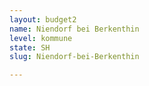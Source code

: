 ```yaml
---
layout: budget2
name: Niendorf bei Berkenthin
level: kommune
state: SH
slug: Niendorf-bei-Berkenthin

---
```



